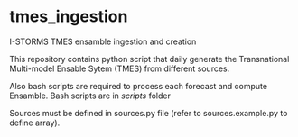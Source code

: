# tmes_ingestion
I-STORMS TMES ensamble ingestion and creation

This repository contains python script that daily generate the Transnational Multi-model Ensable Sytem (TMES)
from different sources.

Also bash scripts are required to process each forecast and compute Ensamble. Bash scripts are in *scripts* folder 

Sources must be defined in sources.py file (refer to sources.example.py to define array).
